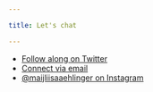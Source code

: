 ```yaml
---

title: Let's chat 

---
```


* [Follow along on Twitter](https://twitter.com/MaijaEhlinger)
* [Connect via email](maija.ehlinger@gmail.com)
* [@maijliisaaehlinger on Instagram](https://www.instagram.com/maijaliisaehlinger/)